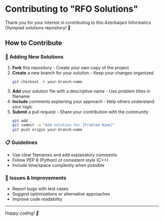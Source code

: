 # Contributing to "RFO Solutions"

Thank you for your interest in contributing to this Azerbaijani Informatics Olympiad solutions repository! 🎉

## How to Contribute

### 📝 Adding New Solutions

1. **Fork** this repository - Create your own copy of the project
2. **Create** a new branch for your solution - Keep your changes organized
   ```bash
   git checkout -b your-branch-name
   ```
3. **Add** your solution file with a descriptive name - Use problem titles in filename
4. **Include** comments explaining your approach - Help others understand your logic
5. **Submit** a pull request - Share your contribution with the community
   ```bash
   git add .
   git commit -m "Add solution for [Problem Name]"
   git push origin your-branch-name
   ```

### 📋 Guidelines

- Use clear filenames and add explanatory comments
- Follow PEP 8 (Python) or consistent style (C++)
- Include time/space complexity when possible

### 🐛 Issues & Improvements

- Report bugs with test cases
- Suggest optimizations or alternative approaches
- Improve code readability

---

_Happy coding! 🚀_
